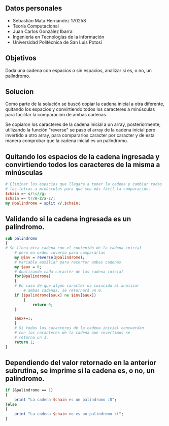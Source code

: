 ## Datos personales

 - Sebastián Mata Hernández	170258
 - Teoría Computacional
 - Juan Carlos González Ibarra
 - Ingeniería en Tecnologías de la información
 - Universidad Politécnica de San Luis Potosí

 
## Objetivos
Dada una cadena con espacios o sin espacios, analizar si es, o no, un palíndromo.

## Solucion
Como parte de la solución se buscó copiar la cadena inicial a otra diferente, quitando los espacios y convirtiendo
todos los caracteres a minúsculas para facilitar la comparación de ambas cadenas.

Se copiaron los caracteres de la cadena inicial a un array, posteriormente, utilizando la función "reverse" se
pasó el array de la cadena inicial pero invertido a otro array, para compararlos caracter por caracter y
de esta manera comprobar que la cadena inicial es un palíndromo.

## Quitando los espacios de la cadena ingresada y convirtiendo todos los caracteres de la misma a minúsculas
```Perl
# Eliminar los espacios que llegara a tener la cadena y cambiar todas
# las letras a minúsculas para que sea más fácil la comparación.
$chain =~ s/\s//g;
$chain =~ tr/A-Z/a-z/;
my @palindrome = split //,$chain;
```

## Validando si la cadena ingresada es un palíndromo.

```Perl
sub palindromo
{	
# Se llena otra cadena con el contenido de la cadena inicial
    # pero en orden inverso para compararlas
    my @inv = reverse(@palindrome);
    # Variable auxiliar para recorrer ambas cadenas 
    my $aux = 0;	
    # Analizando cada caracter de las cadena inicial
    for(@palindrome)
    {
	# En caso de que algún caracter no coincida al analizar
        # ambas cadenas, se retornará un 0.
	if ($palindrome[$aux] ne $inv[$aux])
        {
            return 0;
	}

	$aux+=1;
    }
    # Si todos los caracteres de la cadena inicial concuerdan
    # con los caracteres de la cadena que invertimos se
    # retorna un 1.
    return 1;
}
```
## Dependiendo del valor retornado en la anterior subrutina, se imprime si la cadena es, o no, un palíndromo.
```Perl
if (&palindromo == 1)
{
	print "La cadena $chain es un palindromo :D";
}else
{
	print "La cadena $chain no es un palindromo :(";
}
```
 
